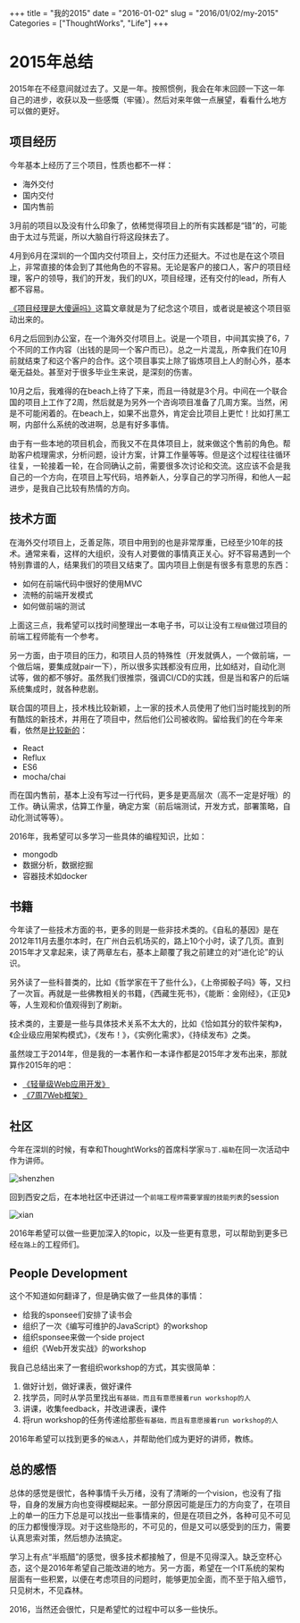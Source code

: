 +++
title = "我的2015"
date = "2016-01-02"
slug = "2016/01/02/my-2015"
Categories = ["ThoughtWorks", "Life"]
+++

# 2015年总结

2015年在不经意间就过去了。又是一年。按照惯例，我会在年末回顾一下这一年自己的进步，收获以及一些感慨（牢骚）。然后对来年做一点展望，看看什么地方可以做的更好。

## 项目经历

今年基本上经历了三个项目，性质也都不一样：

-  海外交付
-  国内交付
-  国内售前

3月前的项目以及没有什么印象了，依稀觉得项目上的所有实践都是“错”的，可能由于太过与荒诞，所以大脑自行将这段抹去了。

4月到6月在深圳的一个国内交付项目上，交付压力还挺大。不过也是在这个项目上，非常直接的体会到了其他角色的不容易。无论是客户的接口人，客户的项目经理，客户的领导，我们的开发，我们的UX，项目经理，还有交付的lead，所有人都不容易。

[《项目经理是大傻逼吗》](http://icodeit.org/2015/07/is-project-manager-a-fool/)这篇文章就是为了纪念这个项目，或者说是被这个项目驱动出来的。

6月之后回到办公室，在一个海外交付项目上。说是一个项目，中间其实换了6，7个不同的工作内容（出钱的是同一个客户而已）。总之一片混乱，所幸我们在10月前就结束了和这个客户的合作。这个项目事实上除了锻炼项目上人的耐心外，基本毫无益处。甚至对于很多毕业生来说，是深刻的伤害。

10月之后，我难得的在beach上待了下来，而且一待就是3个月。中间在一个联合国的项目上工作了2周，然后就是为另外一个咨询项目准备了几周方案。当然，闲是不可能闲着的。在beach上，如果不出意外，肯定会比项目上更忙！比如打黑工啊，内部什么系统的改进啊，总是有好多事情。

由于有一些本地的项目机会，而我又不在具体项目上，就来做这个售前的角色。帮助客户梳理需求，分析问题，设计方案，计算工作量等等。但是这个过程往往循环往复，一轮接着一轮，在合同确认之前，需要很多次讨论和交流。这应该不会是我自己的一个方向，在项目上写代码，培养新人，分享自己的学习所得，和他人一起进步，是我自己比较有热情的方向。

## 技术方面

在海外交付项目上，乏善足陈，项目中用到的也是非常厚重，已经至少10年的技术。通常来看，这样的大组织，没有人对要做的事情真正关心。好不容易遇到一个特别靠谱的人，结果我们的项目又结束了。国内项目上倒是有很多有意思的东西：

-  如何在前端代码中很好的使用MVC
-  流畅的前端开发模式
-  如何做前端的测试

上面这三点，我希望可以找时间整理出一本电子书，可以让没有`工程级`做过项目的前端工程师能有一个参考。

另一方面，由于项目的压力，和项目人员的特殊性（开发就俩人，一个做前端，一个做后端，要集成就pair一下），所以很多实践都没有应用，比如结对，自动化测试等，做的都不够好。虽然我们很推崇，强调CI/CD的实践，但是当和客户的后端系统集成时，就各种悲剧。

联合国的项目上，技术栈比较新颖，上一家的技术人员使用了他们当时能找到的所有酷炫的新技术，并用在了项目中，然后他们公司被收购。留给我们的在今年来看，依然是[比较新的](http://icodeit.org/2015/11/get-started-with-reflux/)：

-  React
-  Reflux
-  ES6
-  mocha/chai

而在国内售前，基本上没有写过一行代码，更多是更高层次（高不一定是好哦）的工作。确认需求，估算工作量，确定方案（前后端测试，开发方式，部署策略，自动化测试等等）。

2016年，我希望可以多学习一些具体的编程知识，比如：

-  mongodb
-  数据分析，数据挖掘
-  容器技术如docker

## 书籍

今年读了一些技术方面的书，更多的则是一些非技术类的。《自私的基因》是在2012年11月去墨尔本时，在广州白云机场买的，路上10个小时，读了几页。直到2015年才又拿起来，读了两章左右，基本上颠覆了我之前建立的对“进化论”的认识。

另外读了一些科普类的，比如《哲学家在干了些什么》，《上帝掷骰子吗》等，又扫了一次盲。再就是一些佛教相关的书籍，《西藏生死书》，《能断：金刚经》，《正见》等，人生观和价值观得到了刷新。

技术类的，主要是一些与具体技术关系不太大的，比如《恰如其分的软件架构》，《企业级应用架构模式》，《发布！》，《实例化需求》，《持续发布》之类。

虽然竣工于2014年，但是我的一本著作和一本译作都是2015年才发布出来，那就算作2015年的吧：

-  [《轻量级Web应用开发》](http://www.amazon.cn/gp/product/B012R5A1NQ)
-  [《7周7Web框架》](http://www.amazon.cn/dp/B015317A94)

## 社区

今年在深圳的时候，有幸和ThoughtWorks的首席科学家`马丁.福勒`在同一次活动中作为讲师。

![shenzhen](/images/2016/01/shenzhen-resized.jpg)

回到西安之后，在本地社区中还讲过一个`前端工程师需要掌握的技能列表`的session

![xian](/images/2016/01/xian-resized.jpg)

2016年希望可以做一些更加深入的topic，以及一些更有意思，可以帮助到更多已经`在路上`的工程师们。

## People Development

这个不知道如何翻译了，但是确实做了一些具体的事情：

-  给我的sponsee们安排了读书会
-  组织了一次《编写可维护的JavaScript》的workshop
-  组织sponsee来做一个side project
-  组织《Web开发实战》的workshop

我自己总结出来了一套组织workshop的方式，其实很简单：

1.  做好计划，做好课表，做好课件
2.  找学员，同时从学员里找出`有基础，而且有意愿接着run workshop的人`
3.  讲课，收集feedback，并改进课表，课件
4.  将run workshop的任务传递给那些`有基础，而且有意愿接着run workshop的人`

2016年希望可以找到更多的`候选人`，并帮助他们成为更好的讲师，教练。

## 总的感悟

总体的感觉是很忙，各种事情千头万绪，没有了清晰的一个vision，也没有了指导，自身的发展方向也变得模糊起来。一部分原因可能是压力的方向变了，在项目上的单一的压力下总是可以找出一些事情来的，但是在项目之外，各种可见不可见的压力都慢慢浮现。对于这些隐形的，不可见的，但是又可以感受到的压力，需要认真思索对策，然后想办法搞定。

学习上有点“半瓶醋”的感觉，很多技术都接触了，但是不见得深入。缺乏空杯心态，这个是2016年希望自己能改进的地方。另一方面，希望在一个IT系统的架构层面有一些积累，以便在考虑项目的问题时，能够更加全面，而不至于陷入细节，只见树木，不见森林。

2016，当然还会很忙，只是希望忙的过程中可以多一些快乐。
